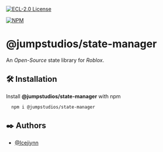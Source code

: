 [![ECL-2.0 License](https://img.shields.io/npm/l/@jumpstudios/state-manager?label=License)](https://choosealicense.com/licenses/mit/)

[![NPM](https://nodei.co/npm/@jumpstudios/state-manager.png)](https://npmjs.org/package/@jumpstudios/state-manager)

# @jumpstudios/state-manager

An *Open-Source* state library for *Roblox*.

## 🛠️ Installation

Install **@jumpstudios/state-manager** with npm

```shell
  npm i @jumpstudios/state-manager
```
    
## ✒️ Authors

- [@Icejiynn](https://www.github.com/Icejiynn)
